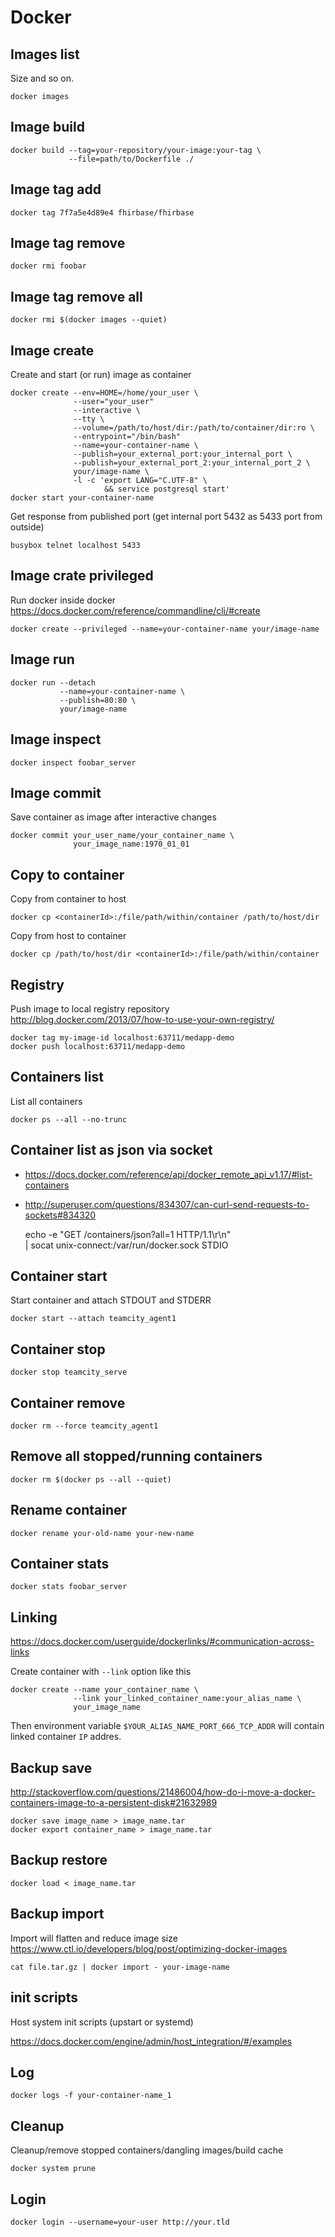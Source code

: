 # Docker

## Images list

Size and so on.

    docker images

## Image build

    docker build --tag=your-repository/your-image:your-tag \
                 --file=path/to/Dockerfile ./

## Image tag add

    docker tag 7f7a5e4d89e4 fhirbase/fhirbase

## Image tag remove

    docker rmi foobar

## Image tag remove all

    docker rmi $(docker images --quiet)

## Image create

Create and start (or run) image as container

    docker create --env=HOME=/home/your_user \
                  --user="your_user"
                  --interactive \
                  --tty \
                  --volume=/path/to/host/dir:/path/to/container/dir:ro \
                  --entrypoint="/bin/bash"
                  --name=your-container-name \
                  --publish=your_external_port:your_internal_port \
                  --publish=your_external_port_2:your_internal_port_2 \
                  your/image-name \
                  -l -c 'export LANG="C.UTF-8" \
                         && service postgresql start'
    docker start your-container-name

Get response from published port (get internal port 5432 as 5433 port
from outside)

    busybox telnet localhost 5433

## Image crate privileged

Run docker inside docker
<https://docs.docker.com/reference/commandline/cli/#create>

    docker create --privileged --name=your-container-name your/image-name

## Image run

    docker run --detach
               --name=your-container-name \
               --publish=80:80 \
               your/image-name

## Image inspect

    docker inspect foobar_server

## Image commit

Save container as image after interactive changes

    docker commit your_user_name/your_container_name \
                  your_image_name:1970_01_01

## Copy to container 

Copy from container to host

    docker cp <containerId>:/file/path/within/container /path/to/host/dir

Copy from host to container

    docker cp /path/to/host/dir <containerId>:/file/path/within/container

## Registry

Push image to local registry repository  
<http://blog.docker.com/2013/07/how-to-use-your-own-registry/>

    docker tag my-image-id localhost:63711/medapp-demo
    docker push localhost:63711/medapp-demo

## Containers list

List all containers

    docker ps --all --no-trunc

## Container list as json via socket

* <https://docs.docker.com/reference/api/docker_remote_api_v1.17/#list-containers>
* <http://superuser.com/questions/834307/can-curl-send-requests-to-sockets#834320>

    echo -e "GET /containers/json?all=1 HTTP/1.1\r\n" \
      | socat unix-connect:/var/run/docker.sock STDIO

## Container start

Start container and attach STDOUT and STDERR

    docker start --attach teamcity_agent1

## Container stop

    docker stop teamcity_serve

## Container remove

    docker rm --force teamcity_agent1

## Remove all  stopped/running containers

    docker rm $(docker ps --all --quiet)

## Rename container

    docker rename your-old-name your-new-name

## Container stats

    docker stats foobar_server

## Linking

<https://docs.docker.com/userguide/dockerlinks/#communication-across-links>

Create container with `--link` option like this

    docker create --name your_container_name \
                  --link your_linked_container_name:your_alias_name \
                  your_image_name

Then environment variable `$YOUR_ALIAS_NAME_PORT_666_TCP_ADDR`
will contain linked container `IP` addres.

## Backup save

<http://stackoverflow.com/questions/21486004/how-do-i-move-a-docker-containers-image-to-a-persistent-disk#21632989>

    docker save image_name > image_name.tar
    docker export container_name > image_name.tar

## Backup restore

    docker load < image_name.tar

## Backup import

Import will flatten and reduce image size
<https://www.ctl.io/developers/blog/post/optimizing-docker-images>

    cat file.tar.gz | docker import - your-image-name

## init scripts

Host system init scripts (upstart or systemd)

<https://docs.docker.com/engine/admin/host_integration/#/examples>

## Log

    docker logs -f your-container-name_1

## Cleanup

Cleanup/remove stopped containers/dangling images/build cache

    docker system prune

## Login

    docker login --username=your-user http://your.tld
